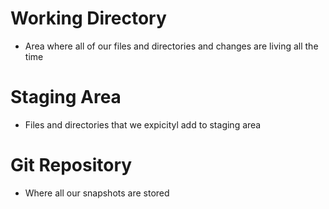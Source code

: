 # Working Directory
- Area where all of our files and directories and changes are living all the time

# Staging Area
- Files and directories that we expicityl add to staging area

# Git Repository
- Where all our snapshots are stored